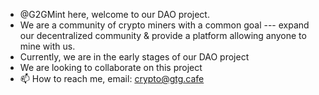 - @G2GMint here, welcome to our DAO project.
- We are a community of crypto miners with a common goal --- expand our decentralized community & provide a platform allowing anyone to mine with us.
- Currently, we are in the early stages of our DAO project
- We are looking to collaborate on this project
- 📫 How to reach me, email: crypto@gtg.cafe
